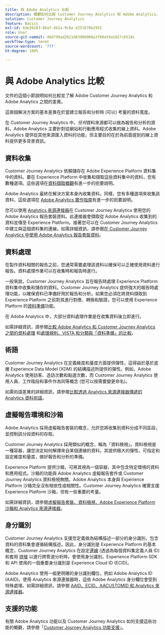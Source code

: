 ```yaml
---
title: 與 Adobe Analytics 比較
description: 概觀如何比較 Customer Journey Analytics 和 Adobe Analytics。
solution: Customer Journey Analytics
feature: Basics
exl-id: bde36283-86af-4b1a-9cbe-e251676b2951
role: User
source-git-commit: 46d799ad2621d83906908a3f60a59a1027c6518c
workflow-type: tm+mt
source-wordcount: '777'
ht-degree: 100%

---
```


# 與 Adobe Analytics 比較

文件的這個小節說明如何比較並了解 Adobe Customer Journey Analytics 和 Adobe Analytics 之間的差異。

這兩個解決方案的基本差異在於當建立報告和分析時 (可以) 考量的資料寬度。

在 Customer Journey Analytics 中，*任何*&#x200B;資料來源都可以做為報告和分析的資料。Adobe Analytics 主要針對從網站和行動應用程式收集的線上資料。Adobe Analytics 提供從其他來源匯入資料的功能，但主要目的在於為前面提到的線上資料提供更多背景資訊。

## 資料收集

Customer Journey Analytics 依賴儲存在 Adobe Experience Platform 資料集中的資料。要在 Experience Platform 中收集和擷取這些資料集中的資料，您有數種選項。這些選項在[資料擷取概觀](https://experienceleague.adobe.com/docs/analytics-platform/using/cja-data-ingestion/data-ingestion.html?lang=zh-Hant)有進一步的扼要說明。

Adobe Analytics 最終在解決方案本身內收集資料。同樣，您有多種選項來收集該資料，這些選項在 [Adobe Analytics 實作指南](https://experienceleague.adobe.com/docs/analytics/implementation/home.html?lang=zh-Hant)有進一步的扼要說明。

您可以使用 [Analytics 來源連接器](https://experienceleague.adobe.com/docs/experience-platform/sources/ui-tutorials/create/adobe-applications/analytics.html?lang=zh-Hant)在 Customer Journey Analytics 使用您的 Adobe Analytics 報告套裝資料。此連接器會擷取從 Adobe Analytics 收集到的資料並傳至 Experience Platform。接著您可以在 Customer Journey Analytics 中建立與這個資料集的連線。如需詳細資訊，請參閱[在 Customer Journey Analytics 中使用 Adobe Analytics 報告套裝資料](https://experienceleague.adobe.com/docs/analytics-platform/using/compare-aa-cja/cja-aa-comparison/aa-data-in-cja.html?lang=zh-Hant)。


## 資料處理

在製作資料相關的報告之前，您通常需要處理該資料以確保可以正確使用資料進行報告。資料處理作業可以在收集時和報告時進行。

一般來說，Customer Journey Analytics 旨在報告時處理 Experience Platform 資料集中收集和儲存的資料。Customer Journey Analytics 提供強大的報告時處理功能，以確保資料已準備好用於報告和分析。如果您必須在將資料擷取到 Experience Platform 之前對其進行對應、轉換和驗證，您可以使用 Experience Platform 的[資料準備](https://experienceleague.adobe.com/docs/experience-platform/data-prep/home.html?lang=zh-Hant)功能。

在 Adobe Analytics 中，大部分資料處理作業是在收集資料後立即進行。

如需詳細資訊，請參閱[比較 Adobe Analytics 和 Customer Journey Analytics 之間的資料處理](data-processing-comparisons.md) 和[處理規則、VISTA 和分類與「資料準備」的比較](https://experienceleague.adobe.com/docs/analytics-platform/using/compare-aa-cja/cja-aa-comparison/pr-vista-dataprep.html?lang=zh-Hant)。


## 術語

Customer Journey Analytics 在定義維度和量度方面提供彈性，這得益於基於底層 Experience Data Model (XDM) 的結構描述所提供的彈性。例如，Adobe Analytics 使用訪客、造訪次數和點選次數，而 Customer Journey Analytics 使用人員、工作階段和事件作為同等概念 (您可以按需要變更命名)。

如需術語差異的詳細資訊，請參閱[比較透過 Analytics 來源連接器傳遞的 Analytics 資料術語](https://experienceleague.adobe.com/docs/analytics-platform/using/compare-aa-cja/cja-aa-comparison/terminology.html?lang=zh-Hant)。


## 虛擬報告環境和沙箱

Adobe Analytics 採用虛擬報告套裝的概念，允許您將收集到資料分成不同區段，並控制該分段資料的存取。

Customer Journey Analytics 採用類似的概念，稱為「資料檢視」。資料檢視是一種容器，讓您決定如何解譯來自某個連線的資料。其提供極大的彈性，可指定和設定維度和量度，做好報告和分析的準備。

Experience Platform 提供沙箱，可將其視為一個容器，其中包含特定環境的資料和應用程式。沙箱的功能與 Adobe Analytics 虛擬報告套件或 Customer Journey Analytics 資料檢視無關。Adobe Analytics 本身與 Experience Platform 沙箱完全沒有相依性或相關性。Customer Journey Analytics 確實支援 Experience Platform 沙箱，但有一些重要的考量。

如需詳細資訊，請參閱[虛擬報告套裝、資料檢視、Adobe Experience Platform 沙箱和 Analytics 來源連接器](https://experienceleague.adobe.com/docs/analytics-platform/using/compare-aa-cja/cja-aa-comparison/vrs-dataview-sandbox-adc.html?lang=zh-Hant)。


## 身分識別

Customer Journey Analytics 支援您定義做為結構描述一部分的身分識別，包含資料的資料集會遵循結構描述。因此，身分識別是 Experience Platform 的基本概念，Customer Journey Analytics 在設定[連線](../../connections/overview.md) (透過為每個資料集定義人員 ID) 和套用 [拼接](../../stitching/overview.md) 以進行跨管道分析時，會使用身分識別。Experience Platform SDK 和 API 使用的一個重要身分識別是 Experience Cloud ID (ECID)。

Adobe Analytics 使用一組更明確的身分識別欄位，例如 Adobe Analytics ID (AAID)。使用 Analytics 來源連接器時，這些 Adobe Analytics 身分欄位會受到特殊處理。如需詳細資訊，請參閱 [AAID、ECID、AACUSTOMID 和 Analytics 來源連接器](https://experienceleague.adobe.com/docs/analytics-platform/using/compare-aa-cja/cja-aa-comparison/aaid-ecid-adc.html?lang=zh-Hant)。


## 支援的功能

有關 Adobe Analytics 功能以及 Customer Journey Analytics 如何支援這些功能的概觀，請參閱「[Customer Journey Analytics 功能支援](https://experienceleague.adobe.com/docs/analytics-platform/using/compare-aa-cja/cja-aa-comparison/cja-aa.html?lang=zh-Hant)」。
